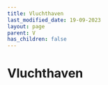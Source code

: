 ```yaml
---
title: Vluchthaven
last_modified_date: 19-09-2023
layout: page
parent: V
has_children: false
---
```


Vluchthaven
===========

